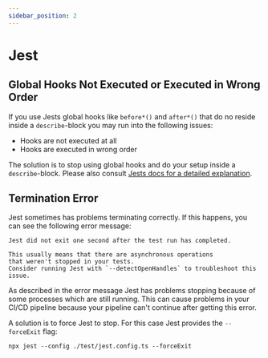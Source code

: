 ```yaml
---
sidebar_position: 2
---
```


# Jest

## Global Hooks Not Executed or Executed in Wrong Order
If you use Jests global hooks like `before*()` and `after*()` that do no reside inside a `describe`-block you may run into the following issues:

* Hooks are not executed at all
* Hooks are executed in wrong order

The solution is to stop using global hooks and do your setup inside a `describe`-block. Please also consult [Jests docs for a detailed explanation](https://jestjs.io/docs/setup-teardown#order-of-execution).

## Termination Error

Jest sometimes has problems terminating correctly. If this happens, you can see the following error message:

```shell
Jest did not exit one second after the test run has completed.

This usually means that there are asynchronous operations 
that weren't stopped in your tests. 
Consider running Jest with `--detectOpenHandles` to troubleshoot this issue.
```

As described in the error message Jest has problems stopping because of some processes which are still running.
This can cause problems in your CI/CD pipeline because your pipeline can't continue after 
getting this error.

A solution is to force Jest to stop. For this case Jest provides the `--forceExit` flag: 

```shell
npx jest --config ./test/jest.config.ts --forceExit
```